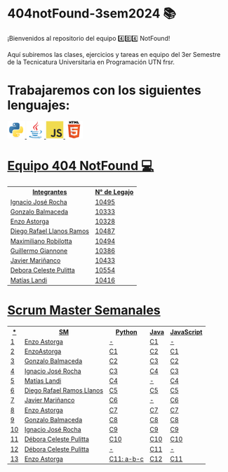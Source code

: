 # 404notFound-3sem2024 📚
¡Bienvenidos al repositorio del equipo 4️⃣0️⃣4️⃣ NotFound! 

Aquí subiremos las clases, ejercicios y tareas en equipo del 3er Semestre de la Tecnicatura Universitaria en Programación UTN frsr.


# Trabajaremos con los siguientes lenguajes:
<p align="left"> <a href="https://www.w3.org/html/" target="_blank" rel="noreferrer"><img src="https://raw.githubusercontent.com/devicons/devicon/master/icons/python/python-original.svg" alt="python" width="40" height="40"/> </a> <a href="https://www.java.com" target="_blank" rel="noreferrer"> <img src="https://raw.githubusercontent.com/devicons/devicon/master/icons/java/java-original.svg" alt="java" width="40" height="40"/> </a><a href="https://developer.mozilla.org/en-US/docs/Web/JavaScript" target="_blank" rel="noreferrer"> <img src="https://raw.githubusercontent.com/devicons/devicon/master/icons/javascript/javascript-original.svg" alt="javascript" width="40" height="40"/> <img src="https://raw.githubusercontent.com/devicons/devicon/master/icons/html5/html5-original-wordmark.svg" alt="html5" width="40" height="40"/> </a> </a>  <a href="https://www.python.org" target="_blank" rel="noreferrer"> </p>

# Equipo 404 NotFound 💻

<table>
  <tr>
    <th>Integrantes</th>
    <th>N° de Legajo</th>
  </tr>
  <tr>
    <td>Ignacio José Rocha</td>
    <td>10495</td>
  </tr>
  <tr>
    <td>Gonzalo Balmaceda</td>
    <td>10333</td>
  </tr>
  <tr>
    <td>Enzo Astorga</td>
    <td>10328</td>
  </tr>
  <tr>
    <td>Diego Rafael Llanos Ramos</td>
    <td>10487</td>
  </tr>
  <tr>
    <td>Maximiliano Robilotta</td>
    <td>10494</td>
  </tr>
  <tr>
    <td>Guillermo Giannone</td>
    <td>10386</td>
  </tr>
  <tr>
    <td>Javier Mariñanco</td>
    <td>10433</td>
  </tr>
  <tr>
    <td>Debora Celeste Pulitta</td>
    <td> 10554 </td>
  </tr>
  <tr>
    <td>Matías Landi</td>
    <td>10416</td>
  </tr>
</table>


# Scrum Master Semanales
<table>
  <tr>
    <th>*</th>
    <th>SM</th>
    <th>Python</th>
    <th>Java</th>
    <th>JavaScript</th>
  </tr>
  <tr>
    <td>1</td>
    <td>Enzo Astorga</td>
    <td>-</td>
    <td>C1</td>
    <td>-</td>
  </tr>
  <tr>
    <td>2</td>
    <td>EnzoAstorga</td>
    <td>C1</td>
    <td>C2</td>
    <td>C1</td>
  </tr>
  <tr>
    <td>3</td>
    <td>Gonzalo Balmaceda</td>
    <td>C2</td>
    <td>C3</td>
    <td>C2</td>
  </tr>
  <tr>
    <td>4</td>
    <td>Ignacio José Rocha</td>
    <td>C3</td>
    <td>C4</td>
    <td>C3</td>
  </tr>
  <tr>
    <td>5</td>
    <td>Matías Landi</td>
    <td>C4</td>
    <td>-</td>
    <td>C4</td>
  </tr>
  <tr>
    <td>6</td>
    <td>Diego Rafael Ramos Llanos</td>
    <td>C5</td>
    <td>C5</td>
    <td>C5</td>
  </tr>
  <tr>
    <td>7</td>
    <td>Javier Mariñanco</td>
    <td>C6</td>
    <td>-</td>
    <td>C6</td>
  </tr>
  <tr>
    <td>8</td>
    <td>Enzo Astorga</td>
    <td>C7</td>
    <td>C7</td>
    <td>C7</td>
  </tr>
  <tr>
    <td>9</td>
    <td>Gonzalo Balmaceda</td>
    <td>C8</td>
    <td>C8</td>
    <td>C8</td>
  </tr>
  <tr>
    <td>10</td>
    <td>Ignacio José Rocha</td>
    <td>C9</td>
    <td>C9</td>
    <td>C9</td>
  </tr>
  <tr>
    <td>11</td>
    <td>Débora Celeste Pulitta</td>
    <td>C10</td>
    <td>C10</td>
    <td>C10</td>
  </tr>
  <tr>
    <td>12</td>
    <td>Débora Celeste Pulitta</td>
    <td>-</td>
    <td>C11</td>
    <td>-</td>
  </tr>
  <tr>
    <td>13</td>
    <td>Enzo Astorga</td>
    <td>C11: a-b-c</td>
    <td>C12</td>
    <td>C11</td>
  </tr>
</table>
</table>
